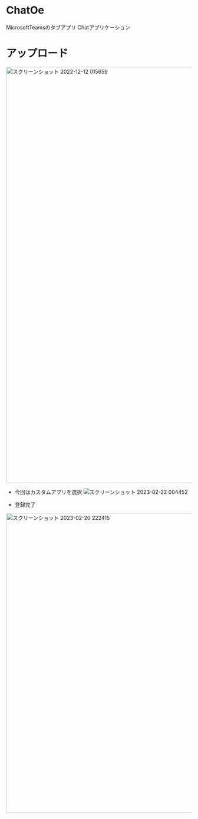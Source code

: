 # ChatOe
MicrosoftTeamsのタブアプリ
Chatアプリケーション

# アップロード
<img width="1128" alt="スクリーンショット 2022-12-12 015659" src="https://user-images.githubusercontent.com/112361650/226259464-e2b169d5-6fb0-4d6a-8ec3-f83d079886d0.png">


* 今回はカスタムアプリを選択
![スクリーンショット 2023-02-22 004452](https://user-images.githubusercontent.com/112361650/226259462-6ac2d8cd-d4af-4656-ac4b-15a4e94d4cbd.png)


* 登録完了


<img width="812" alt="スクリーンショット 2023-02-20 222415" src="https://user-images.githubusercontent.com/112361650/226259456-65719706-d357-4f8e-a8e0-0496bb868130.png">
